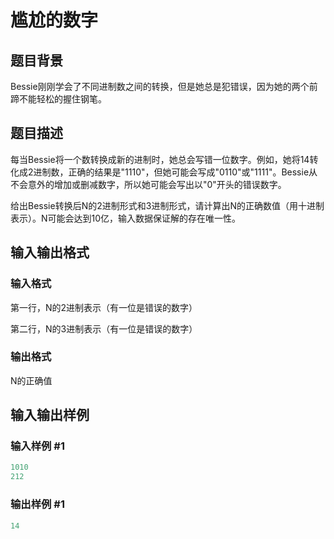 # 尴尬的数字

## 题目背景

Bessie刚刚学会了不同进制数之间的转换，但是她总是犯错误，因为她的两个前蹄不能轻松的握住钢笔。

## 题目描述

每当Bessie将一个数转换成新的进制时，她总会写错一位数字。例如，她将14转化成2进制数，正确的结果是"1110"，但她可能会写成"0110"或"1111"。Bessie从不会意外的增加或删减数字，所以她可能会写出以"0"开头的错误数字。

给出Bessie转换后N的2进制形式和3进制形式，请计算出N的正确数值（用十进制表示）。N可能会达到10亿，输入数据保证解的存在唯一性。

## 输入输出格式

### 输入格式

第一行，N的2进制表示（有一位是错误的数字）

第二行，N的3进制表示（有一位是错误的数字）

### 输出格式

N的正确值

## 输入输出样例

### 输入样例 #1

```cpp
1010
212
```


### 输出样例 #1

```cpp
14
```


